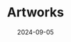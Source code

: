 ---
title: "Artworks"
date: 2024-09-05
description: 過去に描いた絵を載せています.
type: "gallary"
slug: "artworks"
menu:
    main:
        weight: 3
        params: 
            icon: palette
---